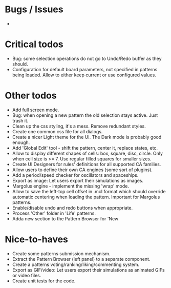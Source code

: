 
# Bugs / Issues

- 


# Critical todos

- Bug: some selection operations do not go to Undo/Redo buffer as they should.
- Configuration for default board parameters, not specified in patterns being loaded. Allow to either keep current or use configured values.


# Other todos

- Add full screen mode.
- Bug: when opening a new pattern the old selection stays active. Just trash it.
- Clean up the css styling, it's a mess. Remove redundant styles.
- Create one common css file for all dialogs.
- Create a nicer Light theme for the UI. The Dark mode is probably good enough.
- Add 'Global Edit' tool - shift the pattern, center it, replace states, etc.
- Allow to display different shapes of cells: box, square, disc, circle. Only when cell size is >= 7. Use regular filled squares for smaller sizes.
- Create UI Designers for rules' definitions for all supported CA families.
- Allow users to define their own CA engines (some sort of plugins).
- Add a period/speed checker for oscillators and spaceships.
- Export as image: Let users export their simulations as images.
- Margolus engine - implement the missing 'wrap' mode.
- Allow to save the left-top cell offset in .mcl format which should override automatic centering when loading the pattern. Important for Margolus patterns.
- Enable/disable undo and redo buttons when appropriate.
- Process 'Other' folder in 'Life' patterns.
- Adda new section to the Pattern Browser for 'New


# Nice-to-haves

- Create some patterns submission mechanism.
- Extract the Pattern Browser (left panel) to a separate component.
- Create a patterns voting/ranking/liking/commenting system.
- Export as GIF/video: Let users export their simulations as animated GIFs or video files.
- Create unit tests for the code.

